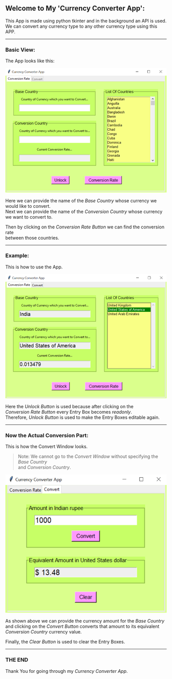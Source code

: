 ## Welcome to My 'Currency Converter App':
This App is made using python tkinter and in the background an API is used.  
We can convert any currency type to any other currency type using this APP.

---
### Basic View:
The App looks like this:

![Basic View](https://github.com/debroglie27/CurrencyConverterApp/blob/b8568d83cb3f40e472f6acccf3f6037130e5ad5b/Images/Basic_View.png)

Here we can provide the name of the *Base Country* whose currency we would like to convert.  
Next we can provide the name of the *Conversion Country* whose currency we want to convert to.

Then by clicking on the *Conversion Rate Button* we can find the conversion rate   
between those countries.

---
### Example:
This is how to use the App.

![Conversion Rate](https://raw.githubusercontent.com/debroglie27/tensorEnv/main/Tkinter_prac/Projects/Currency_Converter_App/Images/Conversion_Rate.png)

Here the *Unlock Button* is used because after clicking on the   
*Conversion Rate Button* every Entry Box becomes *readonly*.   
Therefore, *Unlock Button* is used to make the Entry Boxes editable again.

---
### Now the Actual Conversion Part:
This is how the Convert Window looks.
> Note: We cannot go to the *Convert Window* without specifying the *Base Country*  
and *Conversion Country*.

![Convert](https://raw.githubusercontent.com/debroglie27/tensorEnv/main/Tkinter_prac/Projects/Currency_Converter_App/Images/Convert.png)

As shown above we can provide the currency amount for the *Base Country*  
and clicking on the *Convert Button* converts that amount to its equivalent  
*Conversion Country* currency value.

Finally, the *Clear Button* is used to clear the Entry Boxes.

---
### THE END
Thank You for going through my *Currency Converter App*.


